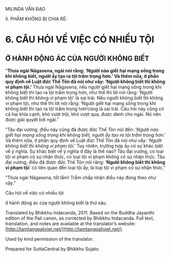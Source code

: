  

MILINDA VẤN ĐẠO

II. PHẨM KHÔNG BỊ CHIA RẼ:

# 6\. CÂU HỎI VỀ VIỆC CÓ NHIỀU TỘI

## Ở HÀNH ĐỘNG ÁC CỦA NGƯỜI KHÔNG BIẾT

“**Thưa ngài Nāgasena, ngài nói rằng: ‘Người nào giết hại mạng sống trong khi không biết, người ấy tạo ra tội trầm trọng hơn.’ Và thêm nữa, ở phần quy định về Luật đức Thế Tôn đã nói như vầy: ‘Người không biết thì không vi phạm tội.’** Thưa ngài Nāgasena, nếu người giết hại mạng sống trong khi không biết thì tạo ra tội trầm trọng hơn, như thế thì lời nói rằng: ‘Người không biết thì không vi phạm tội’ là sai trái. Nếu người không biết thì không vi phạm tội, như thế thì lời nói rằng: ‘Người giết hại mạng sống trong khi không biết thì tạo ra tội trầm trọng hơn’cũng là sai trái. Câu hỏi này cũng có cả hai khía cạnh, khó vượt trội, khó vượt qua, được dành cho ngài. Nó nên được giải quyết bởi ngài.”

“Tâu đại vương, điều này cũng đã được đức Thế Tôn nói đến: ‘_Người nào giết hại mạng sống trong khi không biết, người ấy tạo ra tội trầm trọng hơn_.’ Và thêm nữa, ở phần quy định về Luật đức Thế Tôn đã nói như vầy: ‘_Người không biết thì không vi phạm tội_.’ Tuy nhiên, trường hợp ấy có sự khác biệt về ý nghĩa. Sự khác biệt về ý nghĩa ở đây là thế nào? Tâu đại vương, có loại tội vi phạm có sự nhận thức, có loại tội vi phạm không có sự nhận thức. Tâu đại vương, điều đã được đức Thế Tôn nói rằng: ‘**Người không biết thì không vi phạm tội**’ có liên quan đến loại tội ấy, là loại tội vi phạm có sự nhận thức.”

“Thưa ngài Nāgasena, tốt lắm! Trẫm chấp nhận điều này đúng theo như vậy.”

Câu hỏi về việc có nhiều tội

ở hành động ác của người không biết là thứ sáu.

Translated by Bhikkhu Indacanda, 2011. Based on the Buddha Jayanthi edition of the Pali canon, as corrected by Bhikkhu Indacanda. Full text, translation, and notes are available at the translator’s website: [http://tamtangpaliviet.net/](http://tamtangpaliviet.net/).

Used by kind permission of the translator.

Prepared for SuttaCentral by Bhikkhu Sujato.